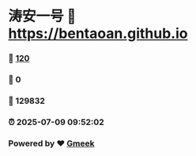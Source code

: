 # 涛安一号 :link: https://bentaoan.github.io 
### :page_facing_up: [120](https://bentaoan.github.io/tag.html) 
### :speech_balloon: 0 
### :hibiscus: 129832 
### :alarm_clock: 2025-07-09 09:52:02 
### Powered by :heart: [Gmeek](https://github.com/Meekdai/Gmeek)
